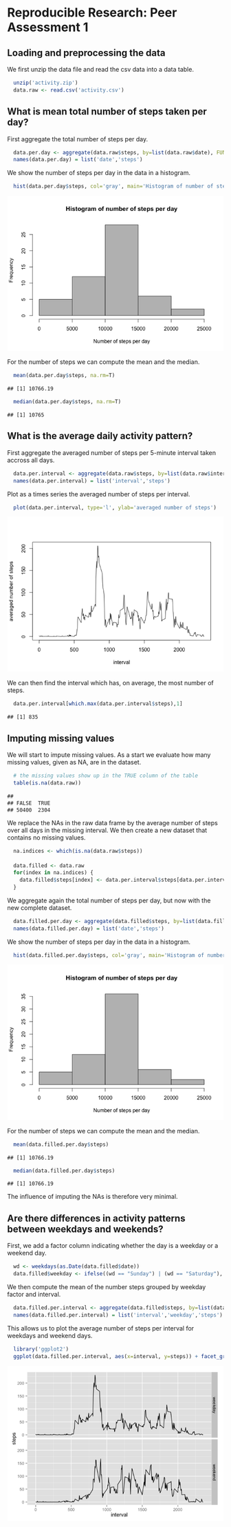# Reproducible Research: Peer Assessment 1


## Loading and preprocessing the data

We first unzip the data file and read the csv data into a data table.


```r
  unzip('activity.zip')
  data.raw <- read.csv('activity.csv')
```


## What is mean total number of steps taken per day?

First aggregate the total number of steps per day.


```r
  data.per.day <- aggregate(data.raw$steps, by=list(data.raw$date), FUN=sum)
  names(data.per.day) = list('date','steps')
```

We show the number of steps per day in the data in a histogram.


```r
  hist(data.per.day$steps, col='gray', main='Histogram of number of steps per day', xlab='Number of steps per day')
```

![](PA1_template_files/figure-html/unnamed-chunk-3-1.png) 

For the number of steps we can compute the mean and the median.


```r
  mean(data.per.day$steps, na.rm=T)
```

```
## [1] 10766.19
```

```r
  median(data.per.day$steps, na.rm=T)
```

```
## [1] 10765
```

## What is the average daily activity pattern?

First aggregate the averaged number of steps per 5-minute interval taken accross all days.


```r
  data.per.interval <- aggregate(data.raw$steps, by=list(data.raw$interval), FUN=mean, na.rm=T)
  names(data.per.interval) = list('interval','steps')
```

Plot as a times series the averaged number of steps per interval.


```r
  plot(data.per.interval, type='l', ylab='averaged number of steps')
```

![](PA1_template_files/figure-html/unnamed-chunk-6-1.png) 

We can then find the interval which has, on average, the most number of steps.


```r
  data.per.interval[which.max(data.per.interval$steps),1]
```

```
## [1] 835
```

## Imputing missing values

We will start to impute missing values. As a start we evaluate how many missing values, given as NA, are in the dataset.


```r
  # the missing values show up in the TRUE column of the table
  table(is.na(data.raw))
```

```
## 
## FALSE  TRUE 
## 50400  2304
```

We replace the NAs in the raw data frame by the average number of steps over all days in the missing interval. We then
create a new dataset that contains no missing values.


```r
  na.indices <- which(is.na(data.raw$steps))
  
  data.filled <- data.raw
  for(index in na.indices) {
    data.filled$steps[index] <- data.per.interval$steps[data.per.interval$interval==data.raw[index,'interval']]
  }
```

We aggregate again the total number of steps per day, but now with the new complete dataset.


```r
  data.filled.per.day <- aggregate(data.filled$steps, by=list(data.filled$date), FUN=sum)
  names(data.filled.per.day) = list('date','steps')
```

We show the number of steps per day in the data in a histogram.


```r
  hist(data.filled.per.day$steps, col='gray', main='Histogram of number of steps per day', xlab='Number of steps per day')
```

![](PA1_template_files/figure-html/unnamed-chunk-11-1.png) 

For the number of steps we can compute the mean and the median.


```r
  mean(data.filled.per.day$steps)
```

```
## [1] 10766.19
```

```r
  median(data.filled.per.day$steps)
```

```
## [1] 10766.19
```

The influence of imputing the NAs is therefore very minimal.

## Are there differences in activity patterns between weekdays and weekends?

First, we add a factor column indicating whether the day is a weekday or a weekend day.


```r
  wd <- weekdays(as.Date(data.filled$date))
  data.filled$weekday <- ifelse((wd == "Sunday") | (wd == "Saturday"), "weekend", "weekday")
```

We then compute the mean of the number steps grouped by weekday factor and interval.


```r
  data.filled.per.interval <- aggregate(data.filled$steps, by=list(data.filled$interval, data.filled$weekday), FUN=mean, na.rm=T)
  names(data.filled.per.interval) = list('interval','weekday','steps')
```

This allows us to plot the average number of steps per interval for weekdays and weekend days.


```r
  library('ggplot2')
  ggplot(data.filled.per.interval, aes(x=interval, y=steps)) + facet_grid(weekday ~ .) + geom_line()
```

![](PA1_template_files/figure-html/unnamed-chunk-15-1.png) 

